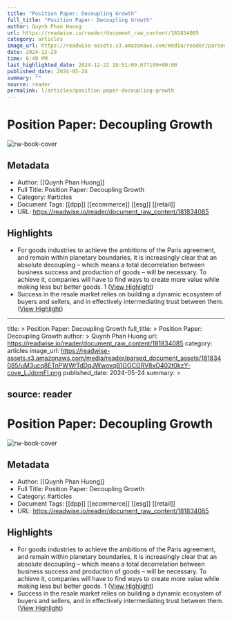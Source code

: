 ```yaml
---
title: "Position Paper: Decoupling Growth"
full_title: "Position Paper: Decoupling Growth"
author: Quynh Phan Huong
url: https://readwise.io/reader/document_raw_content/181834085
category: articles
image_url: https://readwise-assets.s3.amazonaws.com/media/reader/parsed_document_assets/181834085/uM3ucq8ETnPWWrTdDqJWwovqB1GOCGRV8xO402t0kzY-cove_LJdomFI.png
date: 2024-12-29
time: 6:40 PM
last_highlighted_date: 2024-12-22 18:51:09.077199+00:00
published_date: 2024-05-24
summary: ""
source: reader
permalink: l/articles/position-paper-decoupling-growth
---
```

# Position Paper: Decoupling Growth

![rw-book-cover](https://readwise-assets.s3.amazonaws.com/media/reader/parsed_document_assets/181834085/uM3ucq8ETnPWWrTdDqJWwovqB1GOCGRV8xO402t0kzY-cove_LJdomFI.png)

## Metadata
- Author: [[Quynh Phan Huong]]
- Full Title: Position Paper: Decoupling Growth
- Category: #articles
- Document Tags: [[dpp]] [[ecommerce]] [[esg]] [[retail]] 
- URL: https://readwise.io/reader/document_raw_content/181834085

## Highlights
- For goods industries to achieve the ambitions of the Paris agreement, and remain within planetary boundaries, it is increasingly clear that an absolute decoupling – which means a total decorrelation between business success and production of goods – will be necessary. To achieve it, companies will have to find ways to create more value while making less but better goods.
  1 ([View Highlight](https://read.readwise.io/read/01jfmr7cc58mmfnynpvkqxp73h))
- Success in the resale market relies on building a dynamic ecosystem of buyers and sellers, and in effectively intermediating trust between them. ([View Highlight](https://read.readwise.io/read/01jfqvayz77gp9h4pmamy97kn2))


---
title: >
  Position Paper: Decoupling Growth
full_title: >
  Position Paper: Decoupling Growth
author: >
  Quynh Phan Huong
url: https://readwise.io/reader/document_raw_content/181834085
category: articles
image_url: https://readwise-assets.s3.amazonaws.com/media/reader/parsed_document_assets/181834085/uM3ucq8ETnPWWrTdDqJWwovqB1GOCGRV8xO402t0kzY-cove_LJdomFI.png
published_date: 2024-05-24
summary: >
  
source: reader
---
# Position Paper: Decoupling Growth

![rw-book-cover](https://readwise-assets.s3.amazonaws.com/media/reader/parsed_document_assets/181834085/uM3ucq8ETnPWWrTdDqJWwovqB1GOCGRV8xO402t0kzY-cove_LJdomFI.png)

## Metadata
- Author: [[Quynh Phan Huong]]
- Full Title: Position Paper: Decoupling Growth
- Category: #articles
- Document Tags: [[dpp]] [[ecommerce]] [[esg]] [[retail]] 
- URL: https://readwise.io/reader/document_raw_content/181834085

## Highlights
- For goods industries to achieve the ambitions of the Paris agreement, and remain within planetary boundaries, it is increasingly clear that an absolute decoupling – which means a total decorrelation between business success and production of goods – will be necessary. To achieve it, companies will have to find ways to create more value while making less but better goods.
  1 ([View Highlight](https://read.readwise.io/read/01jfmr7cc58mmfnynpvkqxp73h))
- Success in the resale market relies on building a dynamic ecosystem of buyers and sellers, and in effectively intermediating trust between them. ([View Highlight](https://read.readwise.io/read/01jfqvayz77gp9h4pmamy97kn2))


